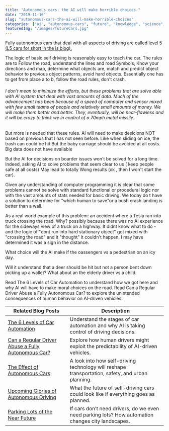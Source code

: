 ```yaml
---
title: "Autonomous cars: the AI will make horrible choices."
date: "2019-11-16"
slug: "autonomous-cars-the-ai-will-make-horrible-choices"
categories: ["ai", "autonomous-cars", "future", "knowledge", "science", "technology", "just-thinking"]
featuredImg: "/images/futureCars.jpg"
---
```


Fully autonomous cars that deal with all aspects of driving are called <a href="https://ybotman.com/6-levels-of-car-automation/">level 5 (L5 cars for short in the is blog).</a>

The logic of basic self driving is reasonably easy to teach the car. The rules are to Follow the road, understand the lines and road Symbols, Know your directions and map, determine what objects are, match and predict object behavior to previous object patterns, avoid hard objects. Essentially one has to get from place a to b, follow the road rules, don't crash.
<h6><em>I don't mean to minimize the efforts, but these problems that are solve able with AI system that deal with vast amounts of data. Much of the advancement has been because of a speed of computer and sensor mixed with few small teams of people and relatively small amounts of money. We will make them better and better. They, eventually, will be near-flawless and it will be crazy to think we in control of a 70mph metal missile.</em></h6>But more is needed that these rules. AI will need to make desicions NOT based on previous that I has not seen before. Like when sliding on ice, the trash can could be hit But the baby carriage should be avoided at all costs. Big data does not have available

But the AI for decisions on boarder issues won't be solved for a long time. Indeed, asking AI to solve problems that seem clear to us ( keep people safe at all costs) May lead to totally Wong results (ok , then I won't start the car).

Given any understanding of computer programming it is clear that some problems cannot be solve with standard functional or procedural logic nor with the vast amounts of stats needed for basic driving. We today do t have a solution to determine for "which human to save"or a bush crash landing is better than a wall.

As a real world example of this problem: an accident where a Tesla ran into truck crossing the road. Why? possibly because there was no AI experience for the sideways view of a truck on a highway. It didnt know what to do - and the logic of "dont run into hard stationary object" got mixed with "crossing the road" and it "thought" it couldn't happen. I may have determined it was a sign in the distance.

What choice will the AI make if the oassengers vs a pedestrian on an icy day.

Will it understand that a deer should be hit but not a person bent down picking up a wallet? What about an the elderly driver vs a child.


Read The 6 Levels of Car Automation to understand how we got here and why AI will have to make moral choices on the road.
Read Can a Regular Driver Abuse a Fully Autonomous Car? to explore the unintended consequences of human behavior on AI-driven vehicles.


| **Related Blog Posts** | **Description** |
|------------------------|----------------|
| [The 6 Levels of Car Automation](../6-levels-of-car-automation.md) | Understand the stages of car automation and why AI is taking control of driving decisions. |
| [Can a Regular Driver Abuse a Fully Autonomous Car?](../can-a-regular-car-abuse-an-fully-autonomous-car.md) | Explore how human drivers might exploit the predictability of AI-driven vehicles. |
| [The Effect of Autonomous Cars](../the-effect-of-autonomous-cars.md) | A look into how self-driving technology will reshape transportation, safety, and urban planning. |
| [Upcoming Glories of Autonomous Driving](../upcoming-glories-of-autonomous-driving.md) | What the future of self-driving cars could look like if everything goes as planned. |
| [Parking Lots of the Near Future](../parking-lots-of-the-near-future.md) | If cars don’t need drivers, do we even need parking lots? How automation changes city landscapes. |
